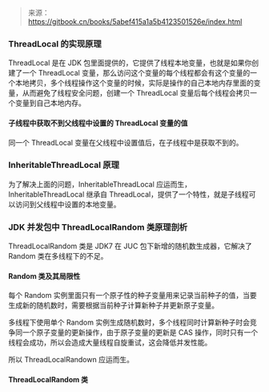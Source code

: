 > 来源：https://gitbook.cn/books/5abef415a1a5b4123501526e/index.html

### ThreadLocal 的实现原理

ThreadLocal 是在 JDK 包里面提供的，它提供了线程本地变量，也就是如果你创建了一个 ThreadLocal 变量，那么访问这个变量的每个线程都会有这个变量的一个本地拷贝，多个线程操作这个变量的时候，实际是操作的自己本地内存里面的变量，从而避免了线程安全问题，创建一个 ThreadLocal 变量后每个线程会拷贝一个变量到自己本地内存。

#### 子线程中获取不到父线程中设置的 ThreadLocal 变量的值

同一个 ThreadLocal 变量在父线程中设置值后，在子线程中是获取不到的。

### InheritableThreadLocal 原理

为了解决上面的问题，InheritableThreadLocal 应运而生，InheritableThreadLocal 继承自 ThreadLocal，提供了一个特性，就是子线程可以访问到父线程中设置的本地变量。 

### JDK 并发包中 ThreadLocalRandom 类原理剖析

ThreadLocalRandom 类是 JDK7 在 JUC 包下新增的随机数生成器，它解决了 Random 类在多线程下的不足。 

#### Random 类及其局限性

每个 Random 实例里面只有一个原子性的种子变量用来记录当前种子的值，当要生成新的随机数时，需要根据当前种子计算新种子并更新原子变量。

多线程下使用单个 Random 实例生成随机数时，多个线程同时计算新种子时会竞争同一个原子变量的更新操作，由于原子变量的更新是 CAS 操作，同时只有一个线程会成功，所以会造成大量线程自旋重试，这会降低并发性能。

所以 ThreadLocalRandown 应运而生。

#### ThreadLocalRandom 类


